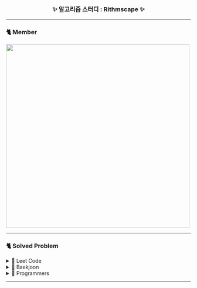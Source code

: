 <h3 align="center"> ✨ 알고리즘 스터디 : Rithmscape  ✨ </h3>

***

### 🐈 Member

<img width="500px;" src="https://user-images.githubusercontent.com/107696895/207762523-06976311-31e1-4b17-88b0-cd9af07a8ec6.png" />

***

### 🐈 Solved Problem
<details>
<summary>📌 Leet Code</summary>
<p>

- [Easy](https://github.com/Rithmscape/Algorithm_Bhinney/tree/main/LeetCode/Easy)
- [Medium](https://github.com/Rithmscape/Algorithm_Bhinney/tree/main/LeetCode/Medium)
- [Hard](https://github.com/Rithmscape/Algorithm_Bhinney/tree/main/LeetCode/Hard)

</p>
</details>

<details>
<summary>📌 Baekjoon</summary>
<p>

- [Bronze](https://github.com/Rithmscape/Algorithm_Bhinney/tree/main/%EB%B0%B1%EC%A4%80/Bronze)
- [Gold](https://github.com/Rithmscape/Algorithm_Bhinney/tree/main/%EB%B0%B1%EC%A4%80/Gold)

</p>
</details>

<details>
<summary>📌 Programmers</summary>
<p>

- [Lv 1](https://github.com/Rithmscape/Algorithm_Bhinney/tree/main/%ED%94%84%EB%A1%9C%EA%B7%B8%EB%9E%98%EB%A8%B8%EC%8A%A4/lv1)
- [Lv 2](https://github.com/Rithmscape/Algorithm_Bhinney/tree/main/%ED%94%84%EB%A1%9C%EA%B7%B8%EB%9E%98%EB%A8%B8%EC%8A%A4/lv2)
- [Lv 3](https://github.com/Rithmscape/Algorithm_Bhinney/tree/main/%ED%94%84%EB%A1%9C%EA%B7%B8%EB%9E%98%EB%A8%B8%EC%8A%A4/lv3)
- [Lv 4](https://github.com/Rithmscape/Algorithm_Bhinney/tree/main/%ED%94%84%EB%A1%9C%EA%B7%B8%EB%9E%98%EB%A8%B8%EC%8A%A4/lv4)
- [Unrated](https://github.com/Rithmscape/Algorithm_Bhinney/tree/main/%ED%94%84%EB%A1%9C%EA%B7%B8%EB%9E%98%EB%A8%B8%EC%8A%A4/unrated)

</p>
</details>

***

